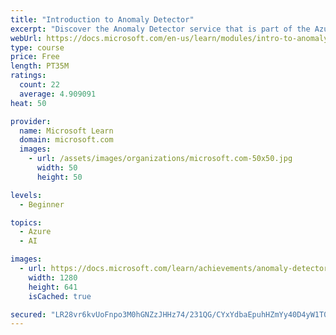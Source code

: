 ```yaml
---
title: "Introduction to Anomaly Detector"
excerpt: "Discover the Anomaly Detector service that is part of the Azure Decision services offerings."
webUrl: https://docs.microsoft.com/en-us/learn/modules/intro-to-anomaly-detector/
type: course
price: Free
length: PT35M
ratings:
  count: 22
  average: 4.909091
heat: 50

provider:
  name: Microsoft Learn
  domain: microsoft.com
  images:
    - url: /assets/images/organizations/microsoft.com-50x50.jpg
      width: 50
      height: 50

levels:
  - Beginner

topics:
  - Azure
  - AI

images:
  - url: https://docs.microsoft.com/learn/achievements/anomaly-detector-social.png
    width: 1280
    height: 641
    isCached: true

secured: "LR28vr6kvUoFnpo3M0hGNZzJHHz74/231QG/CYxYdbaEpuhHZmYy40D4yW1T0Nxx1RXf762a2ftg+sdtZs3Q37Kgsz+77gnDvzG+Gipwpp2IfSj62b+AgMNpniSY44t/P13l/JqwYq/lsqDdtJXwNN/KGLCbY+hCrB2wpCBKtGjE7cWH0xXT0oYJr13IO5DKF98pEwmlx74/n99esxOQzESIACjgTscHsHSNg299Xd2YCYqMOieHV7ZbLf8obXwhR/Rn7uMTDDGu2VtIrSGT0PoqEq+Dvkvzg1DHjYt/51EHpyRHENuKWtkUFlx7P5VfdFMh0mW2lt6LF8LfJMRarIOvULexaieZr6CmkvIkVD2keBLdTXK5nCudyryqMPRfQQH5kUrcCpT89WbzdSfWbf7CdXdVnTiylE/RPMZkoG0=;UUQi89h4VNgQrQvviuwkew=="
---
```


